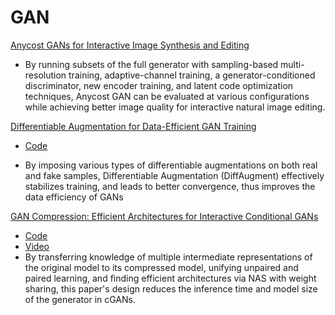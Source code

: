 # GAN

[Anycost GANs for Interactive Image Synthesis and Editing](https://arxiv.org/pdf/2103.03243.pdf)

- By running subsets of the full generator with sampling-based multi-resolution training, adaptive-channel training, a generator-conditioned discriminator, new encoder training, and latent code optimization techniques, Anycost GAN can be evaluated at various configurations while achieving better image quality for interactive natural image editing.

[Differentiable Augmentation for Data-Efficient GAN Training](https://arxiv.org/pdf/2006.10738.pdf)

- [Code](https://github.com/mit-han-lab/data-efficient-gans)

- By imposing various types of differentiable augmentations on both real and fake samples, Differentiable Augmentation (DiffAugment) effectively stabilizes training, and leads to better convergence, thus improves the data efficiency of GANs

[GAN Compression: Efficient Architectures for Interactive Conditional GANs](https://arxiv.org/pdf/2003.08936.pdf)

- [Code](https://github.com/mit-han-lab/gan-compression)
- [Video](https://www.youtube.com/playlist?list=PL80kAHvQbh-r5R8UmXhQK1ndqRvPNw_ex)
- By transferring knowledge of multiple intermediate representations of the original model to its compressed model, unifying unpaired and paired learning, and finding efficient architectures via NAS with weight sharing, this paper's design reduces the inference time and model size of the generator in cGANs.

